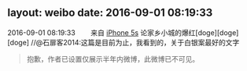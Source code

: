 layout: weibo
date: 2016-09-01 08:19:33
---
2016-09-01 08:19:33  &nbsp;&nbsp;&nbsp;&nbsp;&nbsp;&nbsp; 来自 <a href="sinaweibo://customweibosource" rel="nofollow">iPhone 5s</a>
论家乡小城的爆红[doge][doge][doge] //@石扉客2014:这篇是目前为止，我看到的，关于白银案最好的文字
>  抱歉，作者已设置仅展示半年内微博，此微博已不可见。 ​​​
